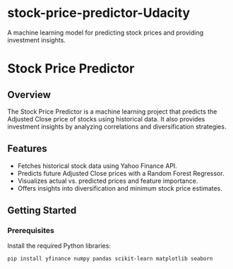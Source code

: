 # stock-price-predictor-Udacity
A machine learning model for predicting stock prices and providing investment insights.
# Stock Price Predictor

## Overview
The Stock Price Predictor is a machine learning project that predicts the Adjusted Close price of stocks using historical data. It also provides investment insights by analyzing correlations and diversification strategies.

## Features
- Fetches historical stock data using Yahoo Finance API.
- Predicts future Adjusted Close prices with a Random Forest Regressor.
- Visualizes actual vs. predicted prices and feature importance.
- Offers insights into diversification and minimum stock price estimates.

## Getting Started
### Prerequisites
Install the required Python libraries:
```bash
pip install yfinance numpy pandas scikit-learn matplotlib seaborn
